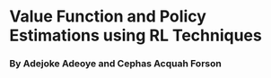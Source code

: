 # Value Function and Policy Estimations using RL Techniques

### By Adejoke Adeoye and Cephas Acquah Forson
